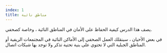 ```yaml
---
index: 1
title: مناطق نائية
---
```

يصف هذا الدرس كيفية الحفاظ على الأمان في المناطق النائية ، وخاصة كصحفي.

في بعض الأحيان ، سينقلك العمل الصحفي إلى الأماكن النائية في المجتمعات الريفية أو المناطق الجبلية التي لا تحتوي على بنية تحتية تذكر ولا توجد بها شبكات اتصال.